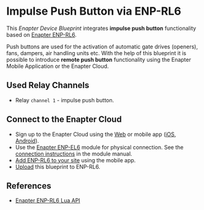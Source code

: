 # Impulse Push Button via ENP-RL6

This _Enapter Device Blueprint_ integrates **impulse push button** functionality based on [Enapter ENP-RL6](https://handbook.enapter.com/modules/ENP-RL6/ENP-RL6.html).

Push buttons are used for the activation of automatic gate drives (openers), fans, dampers, air handling units etc. With the help of this blueprint it is possible to introduce **remote push button** functionality using the Enapter Mobile Application or the Enapter Cloud.

## Used Relay Channels

- Relay `channel 1` - impulse push button.

## Connect to the Enapter Cloud

- Sign up to the Enapter Cloud using the [Web](https://cloud.enapter.com/) or mobile app ([iOS](https://apps.apple.com/app/id1388329910), [Android](https://play.google.com/store/apps/details?id=com.enapter&hl=en)).
- Use the [Enapter ENP-EL6](https://handbook.enapter.com/modules/ENP-RL6/ENP-RL6.html) module for physical connection. See the [connection instructions](https://handbook.enapter.com/modules/ENP-RL6/ENP-RL6.html#connection-example) in the module manual.
- [Add ENP-RL6 to your site](https://handbook.enapter.com/software/mobile/android_mobile_app.html#adding-sites-and-devices) using the mobile app.
- [Upload](https://developers.enapter.com/docs/tutorial/uploading-blueprint/) this blueprint to ENP-RL6.

## References

- [Enapter ENP-RL6 Lua API](https://developers.enapter.com/docs/reference/ucm/rl6)

